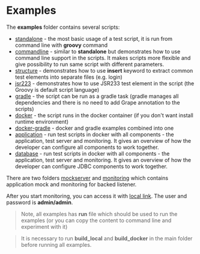 # Examples

The **examples** folder contains several scripts:  

 - [standalone](standalone) - the most basic usage of a test script, it is run from command line with **groovy** command
 - [commandline](commandline) - similar to __standalone__ but demonstrates how to use command line support in the scripts. It makes scripts more flexible and give possibility to run same script with different parameters.  
 - [structure](structure) - demonstrates how to use __insert__ keyword to extract common test elements into separate files (e.g. login)
 - [jsr223](jsr223) - demonstrates how to use JSR233 test element in the script (the Groovy is default script language)
 - [gradle](gradle) - the script can be run as a gradle task (gradle manages all dependencies and there is no need to add Grape annotation to the scripts)
 - [docker](docker) - the script runs in the docker container (if you don't want install runtime environment)
 - [docker-gradle](docker-gradle) - docker and gradle examples combined into one 
 - [application](application) - run test scripts in docker with all components - the application, test server and monitoring. It gives an overview of how the developer can configure all components to work together.
 - [database](database) - run test scripts in docker with all components - the application, test server and monitoring. It gives an overview of how the developer can configure JDBC components to work together.
 
There are two folders [mockserver](mockserver) and [monitoring](monitoring) which contains application mock and monitoring for backed listener.

After you start monitoring, you can access it with [local link](http://localhost:3000). The user and password is __admin/admin__.

> Note, all examples has __run__ file which should be used to run the examples (or you can copy the content to command line and experiment with it)

> It is necessary to run __build_local__ and __build_docker__ in the main folder before running all examples.